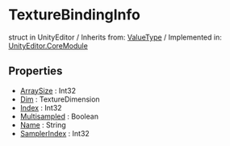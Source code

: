 # TextureBindingInfo
struct in UnityEditor
 / Inherits from: <a href="https://docs.unity3d.com/6000.2/Documentation/ScriptReference/ValueType.html">ValueType</a> / Implemented in: <a href="https://docs.unity3d.com/6000.2/Documentation/ScriptReference/UnityEditor.CoreModule.html">UnityEditor.CoreModule</a>

## Properties
- <a href="https://docs.unity3d.com/6000.2/Documentation/ScriptReference/TextureBindingInfo-ArraySize.html">ArraySize</a> : Int32
- <a href="https://docs.unity3d.com/6000.2/Documentation/ScriptReference/TextureBindingInfo-Dim.html">Dim</a> : TextureDimension
- <a href="https://docs.unity3d.com/6000.2/Documentation/ScriptReference/TextureBindingInfo-Index.html">Index</a> : Int32
- <a href="https://docs.unity3d.com/6000.2/Documentation/ScriptReference/TextureBindingInfo-Multisampled.html">Multisampled</a> : Boolean
- <a href="https://docs.unity3d.com/6000.2/Documentation/ScriptReference/TextureBindingInfo-Name.html">Name</a> : String
- <a href="https://docs.unity3d.com/6000.2/Documentation/ScriptReference/TextureBindingInfo-SamplerIndex.html">SamplerIndex</a> : Int32
